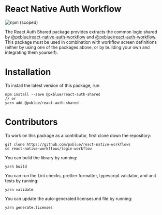 # React Native Auth Workflow 

![npm (scoped)](https://img.shields.io/npm/v/@pxblue/react-auth-shared)

The React Auth Shared package provides extracts the common logic shared by [@pxblue/react-native-auth-workflow](https://www.npmjs.com/package/@pxblue/react-native-auth-workflow) and [@pxblue/react-auth-workflow](https://www.npmjs.com/package/@pxblue/react-auth-workflow). This package must be used in combination with workflow screen definitions (either by using one of the packages above, or by building your own and integrating them yourself).

# Installation
To install the latest version of this package, run:
```shell
npm install --save @pxblue/react-auth-shared
// or
yarn add @pxblue/react-auth-shared
```

# Contributors

To work on this package as a contributor, first clone down the repository:
```shell
git clone https://github.com/pxblue/react-native-workflows
cd react-native-workflows/login-workflow
```

You can build the library by running:
```shell
yarn build
```

You can run the Lint checks, prettier formatter, typescript validator, and unit tests by running:
```shell
yarn validate
```

You can update the auto-generated licenses.md file by running:
```shell
yarn generate:licenses
```